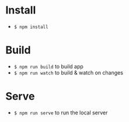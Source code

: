 # Install

- `$ npm install`

# Build

- `$ npm run build` to build app
- `$ npm run watch` to build & watch on changes

# Serve

- `$ npm run serve` to run the local server

